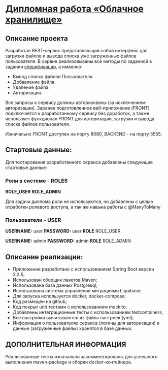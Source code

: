 # [Дипломная работа «Облачное хранилище»](https://github.com/netology-code/jd-homeworks/blob/master/diploma/cloudservice.md)

## Описание проекта

Разработан REST-сервис представляющий собой интерфейс для загрузки файлов и вывода списка уже загруженных файлов пользователя.
В сервие реализовываны все методы по заданной в задании [спецификации](https://github.com/netology-code/jd-homeworks/blob/master/diploma/CloudServiceSpecification.yaml), а имаенно:
- Вывод списка файлов Пользователя.
- Добавление файла.
- Удаление файла.
- Авторизация.

Все запросы к сервису должны авторизованы (за исключением авторизации). 
Заранее подготовленное веб-приложение (FRONT) подключается к разработанному сервису без доработок, а также использует функционал FRONT для авторизации, загрузки и вывода списка файлов пользователя.

Изначально FRONT доступен на порту 8080, BACKEND - на порту 5555.



## Стартовые данные:

Для тестирования разработанного сервиса добавлены следующие стартовые данные:

### Роли в системе - ROLES
**ROLE_USER**
**ROLE_ADMIN**

Для задачи диплома роли не используются, но добавлены с целью отработки ролевого доступа, а так же навыка работы с @ManyToMany


### Пользователи - USER

**USERNAME:** user **PASSWORD:** user **ROLE** ROLE_USER

**USERNAME:** admin **PASSWORD:** admin **ROLE** ROLE_ADMIN



## Описание реализации:

- Приложение разработано с использованием Spring Boot версии 3.2.5;
- Использован сборщик пакетов Maven;
- Использована база данных Postgresql;
- Использована система управления миграциями Liquibase;
- Для запуска используется docker, docker-compose;
- Код размещен на github;
- Код покрыт unit тестами с использованием mockito;
- Добавлены интеграционные тесты с использованием testcontainers;
- Все настройки вычитываются из файла настроек (yml);
- Информация о пользователях сервиса (логины для авторизации) и данные (загруженные файлы) хранятся в базе данных.

## ДОПОЛНИТЕЛЬНАЯ ИНФОРМАЦИЯ

Реализованные тесты изначально закомментированы для успешного выполнения maven-package и сборки docker-контейнера.
